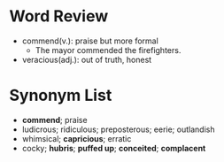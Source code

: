 # Word Review
- commend(v.): praise but more formal
    - The mayor commended the firefighters.
- veracious(adj.): out of truth, honest

# Synonym List
- **commend**; praise
- ludicrous; ridiculous; preposterous; eerie; outlandish
- whimsical; **capricious**; erratic
- cocky; **hubris**; **puffed up**; **conceited**; **complacent**